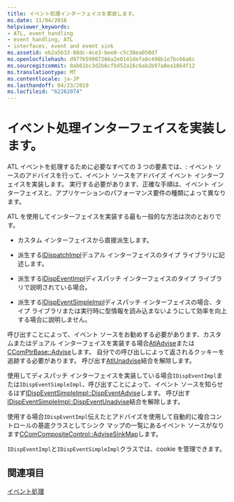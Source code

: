 ```yaml
---
title: イベント処理インターフェイスを実装します。
ms.date: 11/04/2016
helpviewer_keywords:
- ATL, event handling
- event handling, ATL
- interfaces, event and event sink
ms.assetid: eb2a5b33-88dc-4ce3-bee0-c5c38ea050d7
ms.openlocfilehash: d977b59907266a2e0141defa8c496b1e7bc66a6c
ms.sourcegitcommit: 0ab61bc3d2b6cfbd52a16c6ab2b97a8ea1864f12
ms.translationtype: MT
ms.contentlocale: ja-JP
ms.lasthandoff: 04/23/2019
ms.locfileid: "62262074"
---
```

# <a name="implementing-the-event-handling-interface"></a>イベント処理インターフェイスを実装します。

ATL イベントを処理するために必要なすべての 3 つの要素では、: イベント ソースのアドバイスを行って、イベント ソースをアドバイズ イベント インターフェイスを実装します。 実行する必要があります、正確な手順は、イベント インターフェイスと、アプリケーションのパフォーマンス要件の種類によって異なります。

ATL を使用してインターフェイスを実装する最も一般的な方法は次のとおりです。

- カスタム インターフェイスから直接派生します。

- 派生する[IDispatchImpl](../atl/reference/idispatchimpl-class.md)デュアル インターフェイスのタイプ ライブラリに記述します。

- 派生する[IDispEventImpl](../atl/reference/idispeventimpl-class.md)ディスパッチ インターフェイスのタイプ ライブラリで説明されている場合。

- 派生する[IDispEventSimpleImpl](../atl/reference/idispeventsimpleimpl-class.md)ディスパッチ インターフェイスの場合、タイプ ライブラリまたは実行時に型情報を読み込まないようにして効率を向上する場合に説明しません。

呼び出すことによって、イベント ソースをお勧めする必要があります、カスタムまたはデュアル インターフェイスを実装する場合[AtlAdvise](reference/connection-point-global-functions.md#atladvise)または[CComPtrBase::Advise](../atl/reference/ccomptrbase-class.md#advise)します。 自分での呼び出しによって返されるクッキーを追跡する必要があります。 呼び出す[AtlUnadvise](reference/connection-point-global-functions.md#atlunadvise)結合を解除します。

使用してディスパッチ インターフェイスを実装している場合`IDispEventImpl`または`IDispEventSimpleImpl`、呼び出すことによって、イベント ソースを知らせるはず[IDispEventSimpleImpl::DispEventAdvise](../atl/reference/idispeventsimpleimpl-class.md#dispeventadvise)します。 呼び出す[IDispEventSimpleImpl::DispEventUnadvise](../atl/reference/idispeventsimpleimpl-class.md#dispeventunadvise)結合を解除します。

使用する場合`IDispEventImpl`伝えたとアドバイズを使用して自動的に複合コントロールの基底クラスとしてシンク マップの一覧にあるイベント ソースがなります[CComCompositeControl::AdviseSinkMap](../atl/reference/ccomcompositecontrol-class.md#advisesinkmap)します。

`IDispEventImpl`と`IDispEventSimpleImpl`クラスでは、cookie を管理できます。

## <a name="see-also"></a>関連項目

[イベント処理](../atl/event-handling-and-atl.md)
